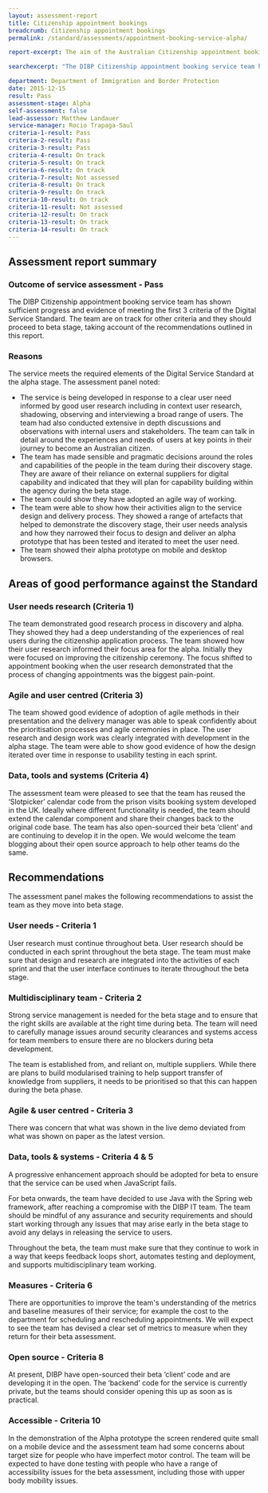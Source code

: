 ```yaml
---
layout: assessment-report
title: Citizenship appointment bookings
breadcrumb: Citizenship appointment bookings
permalink: /standard/assessments/appointment-booking-service-alpha/

report-excerpt: The aim of the Australian Citizenship appointment booking service is to enable users to book, or reschedule an appointment for a citizenship test, or a time to come in and prove who they are through an in-person identity verification appointment. At the moment, these types of appointments are scheduled by the department. As a result, many appointments need to be rescheduled as they are inconvenient for the user. This causes delays and increases calls and interactions. This could be avoided if the user was able to select an appointment time and date that was convenient to them.

searchexcerpt: "The DIBP Citizenship appointment booking service team has shown sufficient progress and evidence of meeting the first 3 criteria of the Digital Service Standard. The team are on track for other criteria and they should proceed to beta stage, taking account of the recommendations outlined in this report."

department: Department of Immigration and Border Protection
date: 2015-12-15
result: Pass
assessment-stage: Alpha
self-assessment: false
lead-assessor: Matthew Landauer
service-manager: Rocio Trapaga-Saul
criteria-1-result: Pass
criteria-2-result: Pass
criteria-3-result: Pass
criteria-4-result: On track
criteria-5-result: On track
criteria-6-result: On track
criteria-7-result: Not assessed
criteria-8-result: On track
criteria-9-result: On track
criteria-10-result: On track
criteria-11-result: Not assessed
criteria-12-result: On track
criteria-13-result: On track
criteria-14-result: On track
---
```

## Assessment report summary

### Outcome of service assessment - Pass
The DIBP Citizenship appointment booking service team has shown sufficient progress and evidence of meeting the first 3 criteria of the Digital Service Standard. The team are on track for other criteria and they should proceed to beta stage, taking account of the recommendations outlined in this report.

### Reasons
The service meets the required elements of the Digital Service Standard at the alpha stage.  The assessment panel noted:

* The service is being developed in response to a clear user need informed by good user research including in context user research, shadowing, observing and interviewing a broad range of users. The team had also conducted extensive in depth discussions and observations with internal users and stakeholders. The team can talk in detail around the experiences and needs of users at key points in their journey to become an Australian citizen.
* The team has made sensible and pragmatic decisions around the roles and capabilities of the people in the team during their discovery stage. They are aware of their reliance on external suppliers for digital capability and indicated that they will plan for capability building within the agency during the beta stage.
* The team could show they have adopted an agile way of working.
* The team were able to show how their activities align to the service design and delivery process. They showed a range of artefacts that helped to demonstrate the discovery stage, their user needs analysis and how they narrowed their focus to design and deliver an alpha prototype that has been tested and iterated to meet the user need.
* The team showed their alpha prototype on mobile and desktop browsers.

## Areas of good performance against the Standard

### User needs research (Criteria 1)
The team demonstrated good research process in discovery and alpha. They showed they had a deep understanding of the experiences of real users during the citizenship application process. The team showed how their user research informed their focus area for the alpha. Initially they were focused on improving the citizenship ceremony. The focus shifted to appointment booking when the user research demonstrated that the process of changing appointments was the biggest pain-point.

### Agile and user centred (Criteria 3)
The team showed good evidence of adoption of agile methods in their presentation and the delivery manager was able to speak confidently about the prioritisation processes and agile ceremonies in place. The user research and design work was clearly integrated with development in the alpha stage. The team were able to show good evidence of how the design iterated over time in response to usability testing in each sprint.

### Data, tools and systems (Criteria 4)
The assessment team were pleased to see that the team has reused the ‘Slotpicker’ calendar code from the prison visits booking system developed in the UK. Ideally where different functionality is needed, the team should extend the calendar component and share their changes back to the original code base. The team has also open-sourced their beta ‘client’ and are continuing to develop it in the open. We would welcome the team blogging about their open source approach to help other teams do the same.

## Recommendations
The assessment panel makes the following recommendations to assist the team as they move into beta stage.

### User needs - Criteria 1
User research must continue throughout beta. User research should be conducted in each sprint throughout the beta stage. The team must make sure that design and research are integrated into the activities of each sprint and that the user interface continues to iterate throughout the beta stage.

### Multidisciplinary team - Criteria 2
Strong service management is needed for the beta stage and to ensure that the right skills are available at the right time during beta. The team will need to carefully manage issues around security clearances and systems access for team members to ensure there are no blockers during beta development.

The team is established from, and reliant on, multiple suppliers. While there are plans to build modularised training to help support transfer of knowledge from suppliers, it needs to be prioritised so that this can happen during the beta phase.

### Agile & user centred - Criteria 3
There was concern that what was shown in the live demo deviated from what was shown on paper as the latest version.

### Data, tools & systems - Criteria 4 & 5
A progressive enhancement approach should be adopted for beta to ensure that the service can be used when JavaScript fails.

For beta onwards, the team have decided to use Java with the Spring web framework, after reaching a compromise with the DIBP IT team. The team should be mindful of any assurance and security requirements and should start working through any issues that may arise early in the beta stage to avoid any delays in releasing the service to users.

Throughout the beta, the team must make sure that they continue to work in a way that keeps feedback loops short, automates testing and deployment, and supports multidisciplinary team working.

### Measures - Criteria 6
There are opportunities to improve the team's understanding of the metrics and baseline measures of their service; for example the cost to the department for scheduling and rescheduling appointments.  We will expect to see the team has devised a clear set of metrics to measure when they return for their beta assessment.

### Open source - Criteria 8
At present, DIBP have open-sourced their beta ‘client’ code and are developing it in the open. The ‘backend’ code for the service is currently private, but the teams should consider opening this up as soon as is practical.

### Accessible - Criteria 10
In the demonstration of the Alpha prototype the screen rendered quite small on a mobile device and the assessment team had some concerns about target size for people who have imperfect motor control. The team will be expected to have done testing with people who have a range of accessibility issues for the beta assessment, including those with upper body mobility issues.
